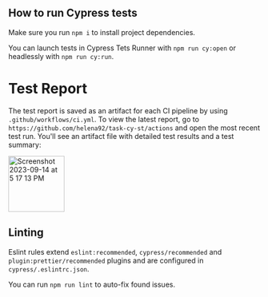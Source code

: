 ## How to run Cypress tests

Make sure you run `npm i` to install project dependencies.

You can launch tests in Cypress Tets Runner with `npm run cy:open` or headlessly with `npm run cy:run`.

# Test Report

The test report is saved as an artifact for each CI pipeline by using `.github/workflows/ci.yml`.
To view the latest report, go to `https://github.com/helena92/task-cy-st/actions` and open the most recent test run.
You'll see an artifact file with detailed test results and a test summary:

<img width="112" alt="Screenshot 2023-09-14 at 5 17 13 PM" src="https://github.com/helena92/task-cy-st/assets/17526307/3d51cdbb-1e6a-4372-bc4e-0805119114b7">

## Linting

Eslint rules extend `eslint:recommended`, `cypress/recommended` and `plugin:prettier/recommended` plugins and are configured in `cypress/.eslintrc.json`.

You can run `npm run lint` to auto-fix found issues.
